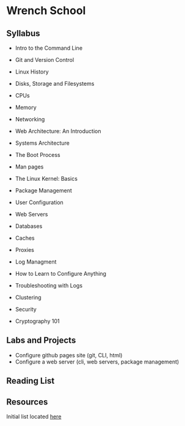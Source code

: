 # Wrench School

## Syllabus
- Intro to the Command Line
- Git and Version Control

- Linux History 
- Disks, Storage and Filesystems
- CPUs
- Memory
- Networking
- Web Architecture: An Introduction
- Systems Architecture
- The Boot Process


- Man pages

- The Linux Kernel: Basics
- Package Management
- User Configuration
- Web Servers
- Databases
- Caches
- Proxies
- Log Managment

- How to Learn to Configure Anything

- Troubleshooting with Logs

- Clustering
- Security 
- Cryptography 101

## Labs and Projects
- Configure github pages site (git, CLI, html)
- Configure a web server (cli, web servers, package management)

## Reading List

## Resources
Initial list located [here](intro-level-resources.md)
